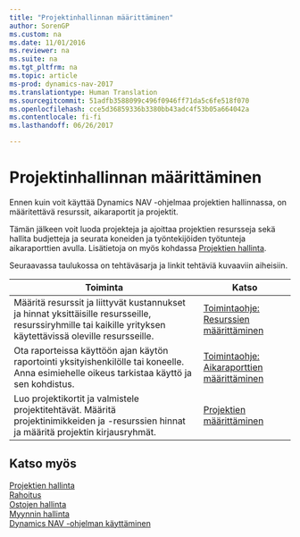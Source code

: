 ```yaml
---
title: "Projektinhallinnan määrittäminen"
author: SorenGP
ms.custom: na
ms.date: 11/01/2016
ms.reviewer: na
ms.suite: na
ms.tgt_pltfrm: na
ms.topic: article
ms-prod: dynamics-nav-2017
ms.translationtype: Human Translation
ms.sourcegitcommit: 51adfb3588099c496f0946ff71da5c6fe518f070
ms.openlocfilehash: cce5d36859336b3380bb43adc4f53b05a664042a
ms.contentlocale: fi-fi
ms.lasthandoff: 06/26/2017

---
```


# <a name="set-up-project-management"></a>Projektinhallinnan määrittäminen
Ennen kuin voit käyttää Dynamics NAV -ohjelmaa projektien hallinnassa, on määritettävä resurssit, aikaraportit ja projektit.

Tämän jälkeen voit luoda projekteja ja ajoittaa projektien resursseja sekä hallita budjetteja ja seurata koneiden ja työntekijöiden työtunteja aikaraporttien avulla. Lisätietoja on myös kohdassa [Projektien hallinta](projects-manage-projects.md).  

Seuraavassa taulukossa on tehtäväsarja ja linkit tehtäviä kuvaaviin aiheisiin.

|Toiminta |Katso |
|---|----|
|Määritä resurssit ja liittyvät kustannukset ja hinnat yksittäisille resursseille, resurssiryhmille tai kaikille yrityksen käytettävissä oleville resursseille.|[Toimintaohje: Resurssien määrittäminen](projects-how-setup-resources.md)|
|Ota raporteissa käyttöön ajan käytön raportointi yksityishenkilölle tai koneelle. Anna esimiehelle oikeus tarkistaa käyttö ja sen kohdistus.|[Toimintaohje: Aikaraporttien määrittäminen](projects-how-setup-time-sheets.md)
|Luo projektikortit ja valmistele projektitehtävät. Määritä projektinimikkeiden ja -resurssien hinnat ja määritä projektin kirjausryhmät.|[Projektien määrittäminen](projects-how-setup-jobs.md)|

## <a name="see-also"></a>Katso myös
[Projektien hallinta](projects-manage-projects.md)  
[Rahoitus](finance-setup.md)  
[Ostojen hallinta](purchasing-manage-purchasing.md)         
[Myynnin hallinta](sales-manage-sales.md)     
[Dynamics NAV -ohjelman käyttäminen](ui-work-product.md)  

